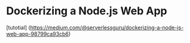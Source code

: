 # Dockerizing a Node.js Web App

[tutotial] (https://medium.com/@serverlessguru/dockerizing-a-node-js-web-app-98799ca93cb6)
